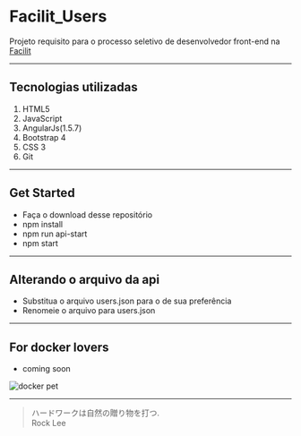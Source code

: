 # Facilit_Users
Projeto requisito para o processo seletivo de desenvolvedor front-end na [Facilit](http://facilit.com.br/)

---

## Tecnologias utilizadas

1. HTML5
2. JavaScript
3. AngularJs(1.5.7)
4. Bootstrap 4
5. CSS 3
6. Git

---

## Get Started

* Faça o download desse repositório
* npm install
* npm run api-start
* npm start

---

## Alterando o arquivo da api

* Substitua o arquivo users.json para o de sua preferência
* Renomeie o arquivo para users.json

---

## For docker lovers

* coming soon </br>

![docker pet](https://i.imgur.com/xsHQ0nr.gif)

---


> ハードワークは自然の贈り物を打つ.</br>
> Rock Lee